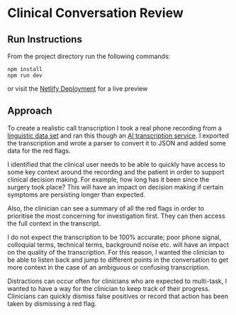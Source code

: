 # Clinical Conversation Review

## Run Instructions

From the project directory run the following commands:

```
npm install
npm run dev
```

or visit the [Netlify Deployment](https://clinical-conversation-review.netlify.app) for a live preview

## Approach

To create a realistic call transcription I took a real phone recording from a [linguistic data set](https://catalog.ldc.upenn.edu/LDC97S42) and ran this though an [AI transcription service](https://otter.ai/home). I exported the transcription and wrote a parser to convert it to JSON and added some data for the red flags.

I identified that the clinical user needs to be able to quickly have access to some key context around the recording and the patient in order to support clinical decision making. For example, how long has it been since the surgery took place? This will have an impact on decision making if certain symptoms are persisting longer than expected.

Also, the clinician can see a summary of all the red flags in order to prioritise the most concerning for investigation first. They can then access the full context in the transcript.

I do not expect the transcription to be 100% accurate; poor phone signal, colloquial terms, technical terms, background noise etc. will have an impact on the quality of the transcription. For this reason, I wanted the clinician to be able to listen back and jump to different points in the conversation to get more context in the case of an ambiguous or confusing transcription.

Distractions can occur often for clinicians who are expected to multi-task, I wanted to have a way for the clinician to keep track of their progress. Clinicians can quickly dismiss false positives or record that action has been taken by dismissing a red flag.
